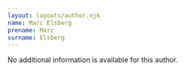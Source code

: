 ```yaml
---
layout: layouts/author.njk
name: Marc Elsberg
prename: Marc
surname: Elsberg
---
```

No additional information is available for this author.
